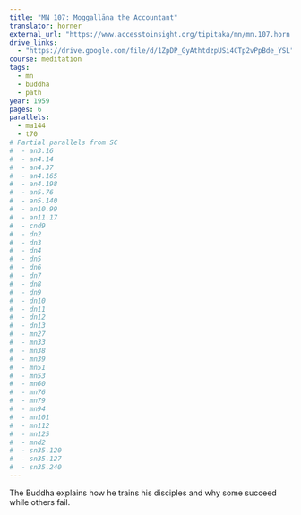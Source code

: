 ```yaml
---
title: "MN 107: Moggallāna the Accountant"
translator: horner
external_url: "https://www.accesstoinsight.org/tipitaka/mn/mn.107.horn.html"
drive_links:
  - "https://drive.google.com/file/d/1ZpDP_GyAthtdzpUSi4CTp2vPpBde_YSL"
course: meditation
tags:
  - mn
  - buddha
  - path
year: 1959
pages: 6
parallels:
  - ma144
  - t70
# Partial parallels from SC
#  - an3.16
#  - an4.14
#  - an4.37
#  - an4.165
#  - an4.198
#  - an5.76
#  - an5.140
#  - an10.99
#  - an11.17
#  - cnd9
#  - dn2
#  - dn3
#  - dn4
#  - dn5
#  - dn6
#  - dn7
#  - dn8
#  - dn9
#  - dn10
#  - dn11
#  - dn12
#  - dn13
#  - mn27
#  - mn33
#  - mn38
#  - mn39
#  - mn51
#  - mn53
#  - mn60
#  - mn76
#  - mn79
#  - mn94
#  - mn101
#  - mn112
#  - mn125
#  - mnd2
#  - sn35.120
#  - sn35.127
#  - sn35.240
---
```


The Buddha explains how he trains his disciples and why some succeed while others fail.
